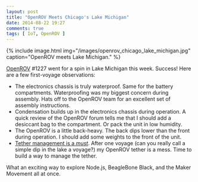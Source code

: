 ```yaml
---
layout: post
title: "OpenROV Meets Chicago's Lake Michigan"
date: 2014-08-22 19:27
comments: true
tags: [ IoT, OpenROV ]
---
```


{% include image.html img="/images/openrov_chicago_lake_michigan.jpg" caption="OpenROV meets Lake Michigan." %}

[OpenROV](/blog/2014/06/16/citizen-science-with-openrov/) #1227 went for a spin in Lake Michigan this week. Success! Here are a few first-voyage observations:

<!--more-->

* The electronics chassis is truly waterproof. Same for the battery compartments. Waterproofing was my biggest concern during assembly. Hats off to the OpenROV team for an excellent set of assembly instructions.
* Condensation builds up in the electronics chassis during operation. A quick review of the OpenROV forum tells me that I should add a desiccant bag to the compartment. Or pack the unit in low humidity.
* The OpenROV is a little back-heavy. The back dips lower than the front during operation. I should add some weights to the front of the unit.
* [Tether management is a _must_](/blog/2014/09/10/manage-that-openrov-tether/). After one voyage (can you really call a
simple dip in the lake a voyage?) my OpenROV tether is a mess. Time to
build a way to manage the tether.

What an exciting way to explore Node.js, BeagleBone Black, and the Maker Movement all at once.

